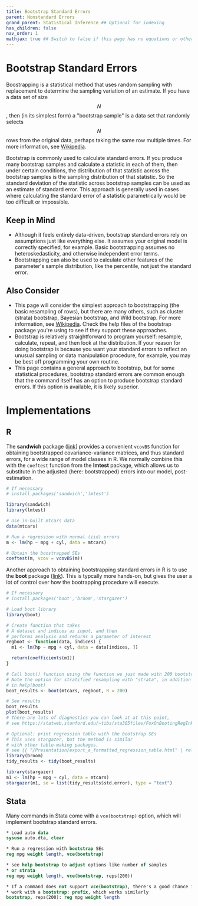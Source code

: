 ```yaml
---
title: Bootstrap Standard Errors
parent: Nonstandard Errors
grand_parent: Statistical Inference ## Optional for indexing
has_children: false
nav_order: 1
mathjax: true ## Switch to false if this page has no equations or other math rendering.
---
```


# Bootstrap Standard Errors

Boostrapping is a statistical method that uses random sampling with replacement to determine the sampling variation of an estimate. If you have a data set of size $$N$$, then (in its simplest form) a "bootstrap sample" is a data set that randomly selects $$N$$ rows from the original data, perhaps taking the same row multiple times. For more information, see [Wikipedia](https://en.wikipedia.org/wiki/Bootstrapping_%28statistics%29).

Bootstrap is commonly used to calculate standard errors. If you produce many bootstrap samples and calculate a statistic in each of them, then under certain conditions, the distribution of that statistic across the bootstrap samples is the sampling distribution of that statistic. So the standard deviation of the statistic across bootstrap samples can be used as an estimate of standard error. This approach is generally used in cases where calculating the standard error of a statistic parametrically would be too difficult or impossible.

## Keep in Mind

- Although it feels entirely data-driven, bootstrap standard errors rely on assumptions just like everything else. It assumes your original model is correctly specified, for example. Basic bootstrapping assumes no heteroskedasticity, and otherwise independent error terms.
- Bootstrapping can also be used to calculate other features of the parameter's sample distribution, like the percentile, not just the standard error.

## Also Consider

- This page will consider the simplest approach to bootstrapping (the basic resampling of rows), but there are many others, such as cluster (strata) bootstrap, Bayesian bootstrap, and Wild bootstrap. For more information, see [Wikipedia](https://en.wikipedia.org/wiki/Bootstrapping_%28statistics%29). Check the help files of the bootstrap package you're using to see if they support these approaches.
- Bootstrap is relatively straightforward to program yourself: resample, calculate, repeat, and then look at the distribution. If your reason for doing bootstrap is because you want your standard errors to reflect an unusual sampling or data manipulation procedure, for example, you may be best off programming your own routine.
- This page contains a general approach to bootstrap, but for some statistical procedures, bootstrap standard errors are common enough that the command itself has an option to produce bootstrap standard errors. If this option is available, it is likely superior.

# Implementations

## R

The **sandwich** package ([link](http://sandwich.r-forge.r-project.org/reference/vcovBS.html)] provides a convenient `vcovBS` function for obtaining bootstrapped covariance-variance matrices, and thus standard errors, for a wide range of model classes in R. We normally combine this with the `coeftest` function from the **lmtest** package, which allows us to substitute in the adjusted (here: bootstrapped) errors into our model, post-estimation.

```r
# If necessary
# install.packages('sandwich','lmtest')

library(sandwich)
library(lmtest)

# Use in-built mtcars data
data(mtcars)

# Run a regression with normal (iid) errors
m <- lm(hp ~ mpg + cyl, data = mtcars)

# Obtain the boostrapped SEs
coeftest(m, vcov = vcovBS(m))

```

Another approach to obtaining bootstrapping standard errors in R is to use the **boot** package ([link](https://cran.r-project.org/web/packages/boot/)). This is typcally more hands-on, but gives the user a lot of control over how the bootrapping procedure will execute.

```r
# If necessary
# install.packages('boot','broom','stargazer')

# Load boot library
library(boot)

# Create function that takes
# A dataset and indices as input, and then
# performs analysis and returns a parameter of interest
regboot <- function(data, indices) {
  m1 <- lm(hp ~ mpg + cyl, data = data[indices, ])

  return(coefficients(m1))
}

# Call boot() function using the function we just made with 200 bootstrap samples
# Note the option for stratified resampling with "strata", in addition to other options
# in help(boot)
boot_results <- boot(mtcars, regboot, R = 200)

# See results
boot_results
plot(boot_results)
# There are lots of diagnostics you can look at at this point,
# see https://statweb.stanford.edu/~tibs/sta305files/FoxOnBootingRegInR.pdf

# Optional: print regression table with the bootstrap SEs
# This uses stargazer, but the method is similar
# with other table-making packages,
# see {{ "/Presentation/export_a_formatted_regression_table.html" | relative_url }}
library(broom)
tidy_results <- tidy(boot_results)

library(stargazer)
m1 <- lm(hp ~ mpg + cyl, data = mtcars)
stargazer(m1, se = list(tidy_results$std.error), type = "text")

```

## Stata

Many commands in Stata come with a `vce(bootstrap)` option, which will implement bootstrap standard errors.

```stata
* Load auto data
sysuse auto.dta, clear

* Run a regression with bootstrap SEs
reg mpg weight length, vce(bootstrap)

* see help bootstrap to adjust options like number of samples
* or strata
reg mpg weight length, vce(bootstrap, reps(200))

* If a command does not support vce(bootstrap), there's a good chance it will
* work with a bootstrap: prefix, which works similarly
bootstrap, reps(200): reg mpg weight length
```
